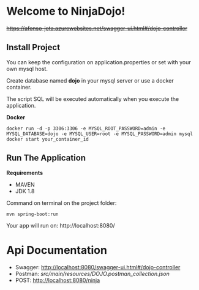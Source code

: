 
# Welcome to NinjaDojo!  
  
~~https://afonso-jota.azurewebsites.net/swagger-ui.html#/dojo-controller~~
  
## Install Project  
  
You can keep the configuration on application.properties or set with your own mysql host.
  
Create database named **dojo** in your mysql server or use a docker container.  

The script SQL will be executed automatically when you execute the application.  
  
**Docker**  
  

    docker run -d -p 3306:3306 -e MYSQL_ROOT_PASSWORD=admin -e MYSQL_DATABASE=dojo -e MYSQL_USER=root -e MYSQL_PASSWORD=admin mysql
    docker start your_container_id  

  
## Run The Application  

**Requirements**

 - MAVEN
 - JDK 1.8

  Command on terminal on the project folder:
  

    mvn spring-boot:run  

Your app will run on: http://localhost:8080/

  
# Api  Documentation  

 - Swagger:
   [http://localhost:8080/swagger-ui.html#/dojo-controller](http://localhost:8080/swagger-ui.html#/dojo-controller)
 - Postman: *src/main/resources/DOJO.postman_collection.json*
 - POST: [http://localhost:8080/ninja](http://localhost:8080/ninja)
